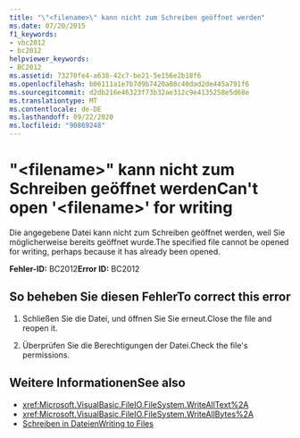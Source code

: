 ```yaml
---
title: "\"<filename>\" kann nicht zum Schreiben geöffnet werden"
ms.date: 07/20/2015
f1_keywords:
- vbc2012
- bc2012
helpviewer_keywords:
- BC2012
ms.assetid: 73270fe4-a638-42c7-be21-5e156e2b18f6
ms.openlocfilehash: b06111a1e7b7d9b7420a08c40dad2de445a791f6
ms.sourcegitcommit: d2db216e46323f73b32ae312c9e4135258e5d68e
ms.translationtype: MT
ms.contentlocale: de-DE
ms.lasthandoff: 09/22/2020
ms.locfileid: "90869248"
---
```

# <a name="cant-open-filename-for-writing"></a><span data-ttu-id="59b5c-102">"\<filename>" kann nicht zum Schreiben geöffnet werden</span><span class="sxs-lookup"><span data-stu-id="59b5c-102">Can't open '\<filename>' for writing</span></span>

<span data-ttu-id="59b5c-103">Die angegebene Datei kann nicht zum Schreiben geöffnet werden, weil Sie möglicherweise bereits geöffnet wurde.</span><span class="sxs-lookup"><span data-stu-id="59b5c-103">The specified file cannot be opened for writing, perhaps because it has already been opened.</span></span>  
  
 <span data-ttu-id="59b5c-104">**Fehler-ID:** BC2012</span><span class="sxs-lookup"><span data-stu-id="59b5c-104">**Error ID:** BC2012</span></span>  
  
## <a name="to-correct-this-error"></a><span data-ttu-id="59b5c-105">So beheben Sie diesen Fehler</span><span class="sxs-lookup"><span data-stu-id="59b5c-105">To correct this error</span></span>  
  
1. <span data-ttu-id="59b5c-106">Schließen Sie die Datei, und öffnen Sie Sie erneut.</span><span class="sxs-lookup"><span data-stu-id="59b5c-106">Close the file and reopen it.</span></span>  
  
2. <span data-ttu-id="59b5c-107">Überprüfen Sie die Berechtigungen der Datei.</span><span class="sxs-lookup"><span data-stu-id="59b5c-107">Check the file's permissions.</span></span>  
  
## <a name="see-also"></a><span data-ttu-id="59b5c-108">Weitere Informationen</span><span class="sxs-lookup"><span data-stu-id="59b5c-108">See also</span></span>

- <xref:Microsoft.VisualBasic.FileIO.FileSystem.WriteAllText%2A>
- <xref:Microsoft.VisualBasic.FileIO.FileSystem.WriteAllBytes%2A>
- [<span data-ttu-id="59b5c-109">Schreiben in Dateien</span><span class="sxs-lookup"><span data-stu-id="59b5c-109">Writing to Files</span></span>](../../developing-apps/programming/drives-directories-files/writing-to-files.md)
